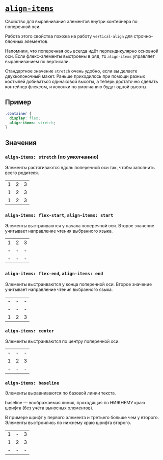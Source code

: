 # [`align-items`](../index.md)

Свойство для выравнивания элементов внутри контейнера по поперечной оси.

Работа этого свойства похожа на работу `vertical-align` для строчно-блочных элементов.

Напомним, что поперечная ось всегда идёт перпендикулярно основной оси. Если флекс-элементы выстроены в ряд, то `align-items` управляет выравниванием по вертикали.

Стандартное значение `stretch` очень удобно, если вы делаете двухколоночный макет. Раньше приходилось при помощи разных костылей добиваться одинаковой высоты, а теперь достаточно сделать контейнер флексом, и колонки по умолчанию будут одной высоты.

## Пример

```css
.container {
  display: flex;
  align-items: stretch;
}
```

## Значения

### `align-items: stretch` (по умолчанию)

Элементы растягиваются вдоль поперечной оси так, чтобы заполнить всего родителя.

<table>
  <tr>
    <td>1</td>
    <td>2</td>
    <td>3</td>
  </tr>
  <tr>
    <td>1</td>
    <td>2</td>
    <td>3</td>
  </tr>  
  <tr>
    <td>1</td>
    <td>2</td>
    <td>3</td>
  </tr>
</table>

### `align-items: flex-start`, `align-items: start`

Элементы выстраиваются у начала поперечной оси. Второе значение учитывает направление чтения выбранного языка.

<table>
  <tr>
    <td>1</td>
    <td>2</td>
    <td>3</td>
  </tr>
  <tr>
    <td>-</td>
    <td>-</td>
    <td>-</td>
  </tr>   
  <tr>
    <td>-</td>
    <td>-</td>
    <td>-</td>
  </tr>   
</table>

### `align-items: flex-end`, `align-items: end`

Элементы выстраиваются у конца поперечной оси. Второе значение учитывает направление чтения выбранного языка.

<table>
  <tr>
    <td>-</td>
    <td>-</td>
    <td>-</td>
  </tr>
  <tr>
    <td>-</td>
    <td>-</td>
    <td>-</td>
  </tr>   
  <tr>
    <td>1</td>
    <td>2</td>
    <td>3</td>
  </tr>   
</table>

### `align-items: center`

Элементы выстраиваются по центру поперечной оси.

<table>
  <tr>
    <td>-</td>
    <td>-</td>
    <td>-</td>
  </tr>
  <tr>
    <td>1</td>
    <td>2</td>
    <td>3</td>
  </tr>   
  <tr>  
    <td>-</td>
    <td>-</td>
    <td>-</td>
  </tr>     
</table>

### `align-items: baseline`

Элементы выравниваются по базовой линии текста.

baseline — воображаемая линия, проходящая по НИЖНЕМУ краю шрифта (без учёта выносных элементов).

В примере шрифт у первого элемента и третьего больше чем у второго. Элементы выстроились по нижнему краю шрифта второго.

<table>
  <tr>
    <td>1</td>
    <td>-</td>
    <td>3</td>
  </tr>
  <tr>
    <td>1</td>
    <td>2</td>
    <td>3</td>
  </tr>   
  <tr>  
    <td>-</td>
    <td>-</td>
    <td>-</td>
  </tr>   
</table>
